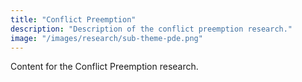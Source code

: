 ```yaml
---
title: "Conflict Preemption"
description: "Description of the conflict preemption research."
image: "/images/research/sub-theme-pde.png"
---
```

Content for the Conflict Preemption research.
